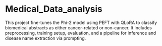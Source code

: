 # Medical_Data_analysis
This project fine-tunes the Phi-2 model using PEFT with QLoRA to classify biomedical abstracts as either cancer-related or non-cancer. It includes preprocessing, training setup, evaluation, and a pipeline for inference and disease name extraction via prompting. 
